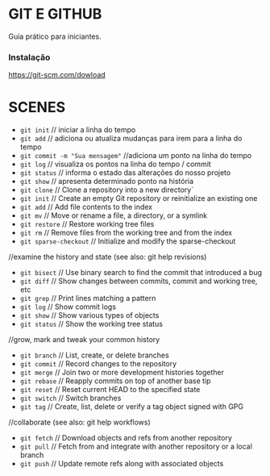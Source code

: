 # GIT E GITHUB
Guia prático para iniciantes.

### Instalação

https://git-scm.com/dowload

# SCENES
 

- `git init` // iniciar a linha do tempo
- `git add` // adiciona ou atualiza mudanças para irem para a linha do tempo
- `git commit -m "Sua mensagem"` //adiciona um ponto na linha do tempo
- `git log` // visualiza os pontos na linha do tempo / commit
- `git status` // informa o estado das alterações do nosso projeto
- `git show` // apresenta determinado ponto na história
- `git clone`  //           Clone a repository into a new directory`
- `git init`    //          Create an empty Git repository or reinitialize an existing one
- `git add`      //         Add file contents to the index
- `git mv`         //       Move or rename a file, a directory, or a symlink
- `git restore`      //     Restore working tree files
- `git rm`             //   Remove files from the working tree and from the index
- `git sparse-checkout`  // Initialize and modify the sparse-checkout

//examine the history and state (see also: git help revisions)
   - `git bisect`       //     Use binary search to find the commit that introduced a bug
   - `git diff`         //     Show changes between commits, commit and working tree, etc
   - `git grep`         //     Print lines matching a pattern
   - `git log`          //     Show commit logs
   - `git show`         //     Show various types of objects
   - `git status`       //     Show the working tree status

//grow, mark and tweak your common history
   - `git branch`         //   List, create, or delete branches
   - `git commit`         //   Record changes to the repository
   - `git merge`         //   Join two or more development histories together
   - `git rebase`         //   Reapply commits on top of another base tip
   - `git reset`         //   Reset current HEAD to the specified state
   - `git switch`         //   Switch branches
   - `git tag`         //   Create, list, delete or verify a tag object signed with GPG

//collaborate (see also: git help workflows)
   - `git fetch`          //   Download objects and refs from another repository
   - `git pull`          //   Fetch from and integrate with another repository or a local branch
   - `git push`         //   Update remote refs along with associated objects


   
